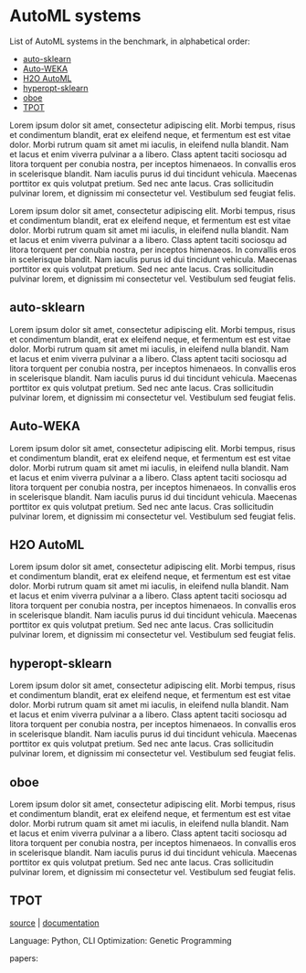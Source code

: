 ---
---

# AutoML systems

List of AutoML systems in the benchmark, in alphabetical order:

- [auto-sklearn](#auto-sklearn)
- [Auto-WEKA](#auto-weka)
- [H2O AutoML](#h2o-automl)
- [hyperopt-sklearn](#hyperopt-sklearn)
- [oboe](#oboe)
- [TPOT](#tpot)

Lorem ipsum dolor sit amet, consectetur adipiscing elit. Morbi tempus, risus et condimentum blandit, erat ex eleifend neque, et fermentum est est vitae dolor. Morbi rutrum quam sit amet mi iaculis, in eleifend nulla blandit. Nam et lacus et enim viverra pulvinar a a libero. Class aptent taciti sociosqu ad litora torquent per conubia nostra, per inceptos himenaeos. In convallis eros in scelerisque blandit. Nam iaculis purus id dui tincidunt vehicula. Maecenas porttitor ex quis volutpat pretium. Sed nec ante lacus. Cras sollicitudin pulvinar lorem, et dignissim mi consectetur vel. Vestibulum sed feugiat felis.

Lorem ipsum dolor sit amet, consectetur adipiscing elit. Morbi tempus, risus et condimentum blandit, erat ex eleifend neque, et fermentum est est vitae dolor. Morbi rutrum quam sit amet mi iaculis, in eleifend nulla blandit. Nam et lacus et enim viverra pulvinar a a libero. Class aptent taciti sociosqu ad litora torquent per conubia nostra, per inceptos himenaeos. In convallis eros in scelerisque blandit. Nam iaculis purus id dui tincidunt vehicula. Maecenas porttitor ex quis volutpat pretium. Sed nec ante lacus. Cras sollicitudin pulvinar lorem, et dignissim mi consectetur vel. Vestibulum sed feugiat felis.

## auto-sklearn
 
Lorem ipsum dolor sit amet, consectetur adipiscing elit. Morbi tempus, risus et condimentum blandit, erat ex eleifend neque, et fermentum est est vitae dolor. Morbi rutrum quam sit amet mi iaculis, in eleifend nulla blandit. Nam et lacus et enim viverra pulvinar a a libero. Class aptent taciti sociosqu ad litora torquent per conubia nostra, per inceptos himenaeos. In convallis eros in scelerisque blandit. Nam iaculis purus id dui tincidunt vehicula. Maecenas porttitor ex quis volutpat pretium. Sed nec ante lacus. Cras sollicitudin pulvinar lorem, et dignissim mi consectetur vel. Vestibulum sed feugiat felis.

## Auto-WEKA

Lorem ipsum dolor sit amet, consectetur adipiscing elit. Morbi tempus, risus et condimentum blandit, erat ex eleifend neque, et fermentum est est vitae dolor. Morbi rutrum quam sit amet mi iaculis, in eleifend nulla blandit. Nam et lacus et enim viverra pulvinar a a libero. Class aptent taciti sociosqu ad litora torquent per conubia nostra, per inceptos himenaeos. In convallis eros in scelerisque blandit. Nam iaculis purus id dui tincidunt vehicula. Maecenas porttitor ex quis volutpat pretium. Sed nec ante lacus. Cras sollicitudin pulvinar lorem, et dignissim mi consectetur vel. Vestibulum sed feugiat felis.

## H2O AutoML
 
Lorem ipsum dolor sit amet, consectetur adipiscing elit. Morbi tempus, risus et condimentum blandit, erat ex eleifend neque, et fermentum est est vitae dolor. Morbi rutrum quam sit amet mi iaculis, in eleifend nulla blandit. Nam et lacus et enim viverra pulvinar a a libero. Class aptent taciti sociosqu ad litora torquent per conubia nostra, per inceptos himenaeos. In convallis eros in scelerisque blandit. Nam iaculis purus id dui tincidunt vehicula. Maecenas porttitor ex quis volutpat pretium. Sed nec ante lacus. Cras sollicitudin pulvinar lorem, et dignissim mi consectetur vel. Vestibulum sed feugiat felis.

## hyperopt-sklearn
 
Lorem ipsum dolor sit amet, consectetur adipiscing elit. Morbi tempus, risus et condimentum blandit, erat ex eleifend neque, et fermentum est est vitae dolor. Morbi rutrum quam sit amet mi iaculis, in eleifend nulla blandit. Nam et lacus et enim viverra pulvinar a a libero. Class aptent taciti sociosqu ad litora torquent per conubia nostra, per inceptos himenaeos. In convallis eros in scelerisque blandit. Nam iaculis purus id dui tincidunt vehicula. Maecenas porttitor ex quis volutpat pretium. Sed nec ante lacus. Cras sollicitudin pulvinar lorem, et dignissim mi consectetur vel. Vestibulum sed feugiat felis.

## oboe
 
Lorem ipsum dolor sit amet, consectetur adipiscing elit. Morbi tempus, risus et condimentum blandit, erat ex eleifend neque, et fermentum est est vitae dolor. Morbi rutrum quam sit amet mi iaculis, in eleifend nulla blandit. Nam et lacus et enim viverra pulvinar a a libero. Class aptent taciti sociosqu ad litora torquent per conubia nostra, per inceptos himenaeos. In convallis eros in scelerisque blandit. Nam iaculis purus id dui tincidunt vehicula. Maecenas porttitor ex quis volutpat pretium. Sed nec ante lacus. Cras sollicitudin pulvinar lorem, et dignissim mi consectetur vel. Vestibulum sed feugiat felis.

## TPOT
 
[source](https://github.com/EpistasisLab/tpot/tree/master/tpot) | [documentation](https://epistasislab.github.io/tpot/)
 
Language: Python, CLI
Optimization: Genetic Programming
 
 
 
 
 papers:

